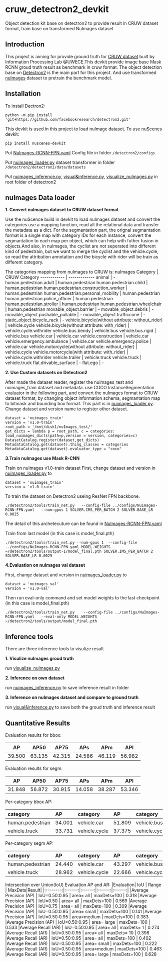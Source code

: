# cruw_detectron2_devkit
Object detection kit base on detectron2 to provide result in CRUW dataset format, train base on transformed NuImages dataset


## Introduction
This project is aiming for provide ground truth for [CRUW dataset](https://www.cruwdataset.org/introduction) built by Information Processing Lab @UWECE.This devkit  provide image base Mask RCNN groud truth result as benchmark in cruw format. The object detection base on [Detectron2](https://github.com/facebookresearch/detectron2) is the main part for this project. And use transformed [nuImages](https://www.nuscenes.org/nuimages) dataset to pretrain the benchmark model.

## Installation

To install Dectron2:
```
python -m pip install 'git+https://github.com/facebookresearch/detectron2.git'
```

This devkit is used in this project to load nuImage dataset.
To use nuScenes devkit:
```
pip install nuscenes-devkit
```

Put [NuImages-RCNN-FPN.yaml](https://github.com/TedSongjh/cruw_detectron2_devkit/blob/main/NuImages-RCNN-FPN.yaml) Config file in folder ```/detectron2/configs```

Put [nuimages_loader.py](https://github.com/TedSongjh/cruw_detectron2_devkit/blob/main/nuimages_loader.py) dataset transformer in folder ```/detectron2/detectron2/data/datasets```

Put [nuimages_inference.py](https://github.com/TedSongjh/cruw_detectron2_devkit/blob/main/nuimages_inference.py), [visual&inference.py](https://github.com/TedSongjh/cruw_detectron2_devkit/blob/main/visual%26inference.py), [visualize_nuImages.py](https://github.com/TedSongjh/cruw_detectron2_devkit/blob/main/visualize_nuImages.py) in root folder of detectron2
## nuImages Data loader
**1. Convert nuImages dataset to CRUW dataset format**

Use the nuScence build in devkit to load nuImages dataset and convert the categories use a mapping function, read all the relational data and transfer the metadata as a dict. For the segmantation part, the orignal segmantation format is a single map with category IDs for each instance, convert the segmantation to each map per object, which can help with futher fusion in objects.And also, in nuImages, the cyclist are not seperated into different kind of pedestrain, but we want to merge the cyclist and the vehicle.cycle, so read the attribution annotation and the bicycle with rider will be train as different category.

The categories mapping from nuImages to CRUW is:
nuImages Category | CRUW Category
------------ | -------------
animal	|	-
human.pedestrian.adult	|	human.pedestrian
human.pedestrian.child	|	human.pedestrian
human.pedestrian.construction_worker	|	human.pedestrian
human.pedestrian.personal_mobility	|	human.pedestrian
human.pedestrian.police_officer	|	human.pedestrian
human.pedestrian.stroller	|	human.pedestrian
human.pedestrian.wheelchair	|	human.pedestrian
movable_object.barrier	|	-
movable_object.debris	|	-
movable_object.pushable_pullable	|	-
movable_object.trafficcone	|	-
static_object.bicycle_rack	|	-
vehicle.bicycle(without attribute: without_rider)	|	vehicle.cycle
vehicle.bicycle(without attribute: with_rider)	|	vehicle.cycle.withrider
vehicle.bus.bendy	|	vehicle.bus
vehicle.bus.rigid	|	vehicle.bus
vehicle.car	|	vehicle.car
vehicle.construction	|	vehicle.car
vehicle.emergency.ambulance	|	vehicle.car
vehicle.emergency.police	|	vehicle.car
vehicle.motorcycle(without attribute: without_rider)	|	vehicle.cycle
vehicle.motorcycle(with attribute: with_rider)	|	vehicle.cycle.withrider
vehicle.trailer	|	vehicle.truck
vehicle.truck	|	vehicle.truck
flat.drivable_surface	|	-
flat.ego	|	-

**2. Use Custom datasets on Detectron2**

After made the dataset reader, register the nuimages_test and nuimages_train dataset and metadata. use COCO InstanceSegmentation evaluator in the following part, and convert the nuImages format to CRUW dataset format, by changing object information schema, segmantation map to bitmask and bounding box format. This part is in [nuimages_loader.py](https://github.com/TedSongjh/cruw_detectron2_devkit/blob/main/nuimages_loader.py). Change dataset and version name to register other dataset. 
```
dataset = 'nuimages_train'
version = 'v1.0-train'
root_path = '/mnt/disk1/nuImages_test/'
get_dicts = lambda p = root_path, c = categories: load_nuimages_dicts(path=p,version = version, categories=c)
DatasetCatalog.register(dataset,get_dicts)
MetadataCatalog.get(dataset).thing_classes = categories
MetadataCatalog.get(dataset).evaluator_type = "coco"
```


**3.Train nuImages use Mask R-CNN**

Train on nuImages v1.0-train dataset
First, change dataset and version in [nuimages_loader.py](https://github.com/TedSongjh/cruw_detectron2_devkit/blob/main/nuimages_loader.py) to
```
dataset = 'nuimages_train'
version = 'v1.0-train'
```


To train the dataset on Detectron2 useing ResNet FPN backbone. 

```
./detectron2/tools/train_net.py   --config-file ../configs/NuImages-RCNN-FPN.yaml   --num-gpus 1 SOLVER.IMS_PER_BATCH 2 SOLVER.BASE_LR 0.0025
```

The detail of this archetecuture can be found in [NuImages-RCNN-FPN.yaml](https://github.com/TedSongjh/cruw_detectron2_devkit/blob/main/NuImages-RCNN-FPN.yaml)

Train from last model (in this case is model_final.pth)
```
./detectron2/tools/train_net.py --num-gpus 1  --config-file ../configs/NuImages-RCNN-FPN.yaml MODEL.WEIGHTS ~/detectron2/tools/output-1/model_final.pth SOLVER.IMS_PER_BATCH 2 SOLVER.BASE_LR 0.0025
```

**4.Evaluation on nuImages val dataset**

First, change dataset and version in [nuimages_loader.py](https://github.com/TedSongjh/cruw_detectron2_devkit/blob/main/nuimages_loader.py) to
```
dataset = 'nuimages_val'
version = 'v1.0-val'
```
Then run eval-only command and set model weights to the last checkpoint (in this case is model_final.pth)
```
./detectron2/tools/train_net.py    --config-file ../configs/NuImages-RCNN-FPN.yaml   --eval-only MODEL.WEIGHTS ~/detectron2/tools/output/model_final.pth
```

## Inference tools
There are three inference tools to visulize result

**1. Visulize nuImages groud truth**

run [visualize_nuImages.py](https://github.com/TedSongjh/cruw_detectron2_devkit/blob/main/visualize_nuImages.py)

**2. Inference on own dataset**

run [nuimages_inference.py](https://github.com/TedSongjh/cruw_detectron2_devkit/blob/main/nuimages_inference.py) to save inference result in folder

**3. Inference on nuImages dataset and compare to ground truth**

run [visual&inference.py](https://github.com/TedSongjh/cruw_detectron2_devkit/blob/main/visual%26inference.py) to save both the groud truth and inference result

## Quantitative Results

Evaluation results for bbox: 

|   AP   |  AP50  |  AP75  |  APs   |  APm   |  APl   |
|:------:|:------:|:------:|:------:|:------:|:------:|
| 39.500 | 63.135 | 42.315 | 24.586 | 46.119 | 56.982 |


Evaluation results for segm: 

|   AP   |  AP50  |  AP75  |  APs   |  APm   |  APl   |
|:------:|:------:|:------:|:------:|:------:|:------:|
| 31.848 | 56.872 | 30.915 | 14.058 | 38.287 | 53.346 |




Per-category bbox AP: 

| category         | AP     | category      | AP     | category                 | AP     |
|:-----------------|:-------|:--------------|:-------|:-------------------------|:-------|
| human.pedestrian | 34.001 | vehicle.car   | 51.809 | vehicle.bus              | 33.752 |
| vehicle.truck    | 33.731 | vehicle.cycle | 37.375 | vehicle.cycle.with_rider | 46.333 |


Per-category segm AP: 

| category         | AP     | category      | AP     | category                 | AP     |
|:-----------------|:-------|:--------------|:-------|:-------------------------|:-------|
| human.pedestrian | 24.440 | vehicle.car   | 43.297 | vehicle.bus              | 30.795 |
| vehicle.truck    | 28.962 | vehicle.cycle | 22.666 | vehicle.cycle.with_rider | 40.930 |



Intersection over Union(IoU) Evaluation AP and AR:
|Evaluation|  IoU   | Range  | MaxDets|Result|
|:--------:|:------:|:------:|:------:|:------:|
|Average Precision  (AP) | IoU=0.50:0.95 | area=   all | maxDets=100 | 0.318
|Average Precision  (AP) | IoU=0.50      | area=   all | maxDets=100 | 0.569
|Average Precision  (AP) | IoU=0.75      | area=   all | maxDets=100 | 0.309
|Average Precision  (AP) | IoU=0.50:0.95 | area= small | maxDets=100 | 0.141
|Average Precision  (AP) | IoU=0.50:0.95 | area=medium | maxDets=100 | 0.383
|Average Precision  (AP) | IoU=0.50:0.95 | area= large | maxDets=100 | 0.533
|Average Recall     (AR) | IoU=0.50:0.95 | area=   all | maxDets=  1 | 0.274
|Average Recall     (AR) | IoU=0.50:0.95 | area=   all | maxDets= 10 | 0.398
|Average Recall     (AR) | IoU=0.50:0.95 | area=   all | maxDets=100 | 0.402
|Average Recall     (AR) | IoU=0.50:0.95 | area= small | maxDets=100 | 0.222
|Average Recall     (AR) | IoU=0.50:0.95 | area=medium | maxDets=100 | 0.463
|Average Recall     (AR) | IoU=0.50:0.95 | area= large | maxDets=100 | 0.628





